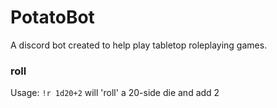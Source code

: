 # PotatoBot

A discord bot created to help play tabletop roleplaying games.

### roll

Usage: `!r 1d20+2` will 'roll' a 20-side die and add 2
